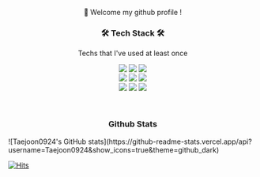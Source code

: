 <p align="center">👋 Welcome my github profile !</p>

<h3 align="center">🛠 Tech Stack 🛠</h3>

<p align="center"> Techs that I've used at least once </p>

<p align="center">
  <img src="https://img.shields.io/badge/Python-3766AB?style=for-the-badge&logo=Python&logoColor=white"/></a>
  <img src="https://img.shields.io/badge/Java-007396?style=for-the-badge&logo=Java&logoColor=white"/></a>
  <img src="https://img.shields.io/badge/C-A8B9CC?style=for-the-badge&logo=C&logoColor=white"/></a>
  <br>
  <img src="https://img.shields.io/badge/html5-%23E34F26.svg?style=for-the-badge&logo=html5&logoColor=white">
  <img src="https://img.shields.io/badge/css-1572B6?style=for-the-badge&logo=css3&logoColor=white"/></a>
  <img src="https://img.shields.io/badge/Javascript-ffb13b?style=for-the-badge&logo=javascript&logoColor=white"/></a>
  <br>
  <img src="https://img.shields.io/badge/react-61DAFB?style=for-the-badge&logo=react&logoColor=black">
  <img src="https://img.shields.io/badge/Mysql-E6B91E?style=for-the-badge&logo=MySql&logoColor=white"/>
  <img src="https://img.shields.io/badge/amazonaws-232F3E?style=for-the-badge&logo=amazonaws&logoColor=white">
</p>
<br>
<h3 align="center">Github Stats</h3>
![Taejoon0924's GitHub stats](https://github-readme-stats.vercel.app/api?username=Taejoon0924&show_icons=true&theme=github_dark)

[![Hits](https://hits.seeyoufarm.com/api/count/incr/badge.svg?url=https%3A%2F%2Fgithub.com%2Fyang&count_bg=%237D7D7D&title_bg=%239185F3&icon=github.svg&icon_color=%23FFFFFF&title=MyPage&edge_flat=false)](https://hits.seeyoufarm.com)
